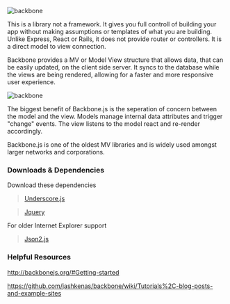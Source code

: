 
![backbone](https://cloud.githubusercontent.com/assets/20092259/23081710/0b1a0150-f524-11e6-8f3c-185b4a3c90a7.png)



This is a library not a framework. It gives you full controll of building your app without making assumptions or templates of what you are building. Unlike Express, React or Rails, it does not provide router or controllers. It is a direct model to view connection.

Backbone provides a MV or Model View structure that allows data, that can be easily updated, on the client side server. It syncs to the database while the views are being rendered, allowing for a faster and more responsive user experience.

![backbone](http://www.computerhope.com/jargon/b/backbone.jpg)

The biggest benefit of Backbone.js is the seperation of concern between the model and the view. Models manage internal data attributes and trigger "change" events. The view listens to the model react and re-render accordingly.

Backbone.js is one of the oldest MV libraries and is widely used amongst larger networks and corporations.

### Downloads & Dependencies
Download these dependencies
> [Underscore.js](http://underscorejs.org/)

> [Jquery](http://jquery.com/download/)

For older Internet Explorer support

> [Json2.js](https://github.com/douglascrockford/JSON-js)


### Helpful Resources

http://backbonejs.org/#Getting-started

https://github.com/jashkenas/backbone/wiki/Tutorials%2C-blog-posts-and-example-sites
